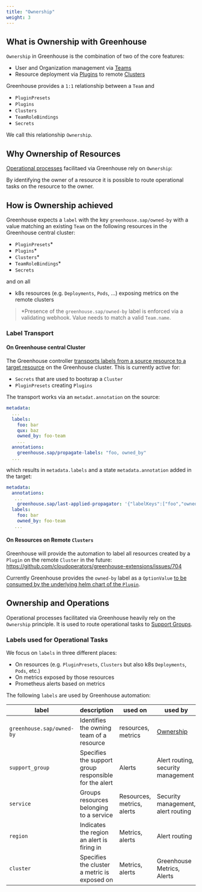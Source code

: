 ```yaml
---
title: "Ownership"
weight: 3
---
```


## What is Ownership with Greenhouse

`Ownership` in Greenhouse is the combination of two of the core features:

- User and Organization management via [Teams](./../core-concepts/teams.md)
- Resource deployment via [Plugins](./../core-concepts/plugins.md) to remote [Clusters](./../core-concepts/clusters.md)

Greenhouse provides a `1:1` relationship between a `Team` and

- `PluginPresets`
- `Plugins`
- `Clusters`
- `TeamRoleBindings`
- `Secrets`

We call this relationship `Ownership`.

## Why Ownership of Resources

[Operational processes](processes.md) facilitaed via Greenhouse rely on `Ownership`:

By identifying the owner of a resource it is possible to route operational tasks on the resource to the owner.

## How is Ownership achieved

Greenhouse expects a `label` with the key `greenhouse.sap/owned-by` with a value matching an existing `Team` on the following resources in the Greenhouse central cluster:

- `PluginPresets`*
- `Plugins`*
- `Clusters`*
- `TeamRoleBindings`*
- `Secrets`

and on all

- k8s resources (e.g. `Deployments`, `Pods`, ...) exposing metrics on the remote clusters

> *Presence of the `greenhouse.sap/owned-by` label is enforced via a validating webhook. Value needs to match a valid `Team.name`.

### Label Transport

#### On Greenhouse central Cluster

The Greenhouse controller [transports labels from a source resource to a target resource](https://github.com/cloudoperators/greenhouse/blob/main/internal/lifecycle/propagation.go) on the Greenhouse cluster.
This is currently active for:

- `Secrets` that are used to bootsrap a `Cluster`
- `PluginPresets` creating `Plugins`

The transport works via an `metadat.annotation` on the source:

```yaml
metadata:
  ...
  labels:
    foo: bar
    qux: baz
    owned_by: foo-team
    ...
  annotations:
    greenhouse.sap/propagate-labels: "foo, owned_by"
  ...
```

which results in `metadata.labels` and a state `metadata.annotation` added in the target:

```yaml
metadata:
  annotations:
   ...
    greenhouse.sap/last-applied-propagator: '{"labelKeys":["foo","owned_by"]}'
  labels:
    foo: bar
    owned_by: foo-team
   ...
```

#### On Resources on Remote `Clusters`

Greenhouse will provide the automation to label all resources created by a `Plugin` on the remote `Cluster` in the future:
<https://github.com/cloudoperators/greenhouse-extensions/issues/704>

Currently Greenhouse provides the `owned-by` label as a `OptionValue` [to be consumed by the underlying helm chart of the `Plugin`](./../../contribute/plugins.md#development).

## Ownership and Operations

Operational processes facilitated via Greenhouse heavily rely on the `Ownership` principle. It is used to route operational tasks to [Support Groups](./../core-concepts/teams.md##Support-groups).

### Labels used for Operational Tasks

We focus on `labels` in three different places:

- On resources (e.g. `PluginPresets`, `Clusters` but also k8s `Deployments`, `Pods`, etc.)
- On metrics exposed by those resources
- Prometheus alerts based on metrics

The following `labels` are used by Greenhouse automation:

| label                                 | description                                                      | used on                | used by                |
|---------------------------------------|------------------------------------------------------------------|------------------------|------------------------|
| `greenhouse.sap/owned-by`             | Identifies the owning team of a resource                         | resources, metrics    | [Ownership](ownership.md) |
| `support_group`     | Specifies the support group responsible for the alert          |  Alerts    | Alert routing, security management   |
| `service` | Groups resources belonging to a service      | Resources, metrics, alerts             | Security management, alert routing            |
| `region`           | Indicates the region an alert is firing in                     | Metrics, alerts   | Alert routing  |
| `cluster`          | Specifies the cluster a metric is exposed on     | Metrics, alerts        | Greenhouse Metrics, Alerts       |
